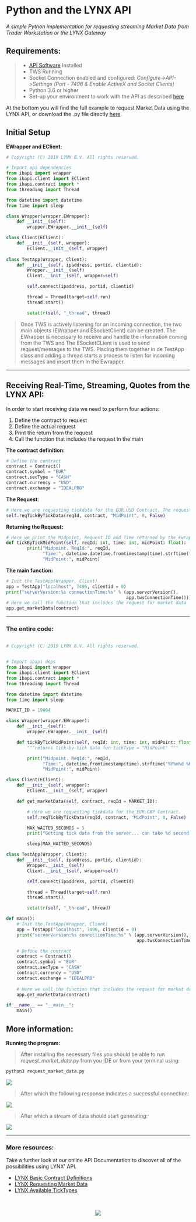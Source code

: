 # Python and the LYNX API

*A simple Python implementation for requesting streaming Market Data from Trader Workstation or the LYNX Gateway*

## Requirements:

> - [API Software](https://api.lynx.academy/API_versions) Installed
>- TWS Running
> - Socket Connection enabled and configured: *Configure->API->Settings* *(Port - 7496 & Enable ActiveX and Socket Clients)*
> - Python 3.6 or higher
> - Set-up your environment to work with the API as described [here](/Python/SETUP.md)
> 


At the bottom you will find the full example to request Market Data using the LYNX API, or download the .py file directly [here](/request_market_data.py). 

## Initial Setup

**EWrapper and EClient:**

```python
# Copyright (C) 2019 LYNX B.V. All rights reserved.

# Import api dependencies
from ibapi import wrapper
from ibapi.client import EClient
from ibapi.contract import *
from threading import Thread

from datetime import datetime
from time import sleep

class Wrapper(wrapper.EWrapper):
    def __init__(self):
        wrapper.EWrapper.__init__(self)

class Client(EClient):
    def __init__(self, wrapper):
        EClient.__init__(self, wrapper)
        
class TestApp(Wrapper, Client):
    def __init__(self, ipaddress, portid, clientid):
        Wrapper.__init__(self)
        Client.__init__(self, wrapper=self)

        self.connect(ipaddress, portid, clientid)

        thread = Thread(target=self.run)
        thread.start()

        setattr(self, "_thread", thread)

```

> Once TWS is actively listening for an incoming connection, the two main objects (EWrapper and ESocketClient) can be created. The EWrapper is necessary to receive and handle the information coming from the TWS and The ESocketCLient is used to send request/messages to the TWS. Placing them together in de TestApp class and adding a thread starts a process to listen for incoming messages and insert them in the Ewrapper. 

---

## Receiving Real-Time, Streaming, Quotes from the LYNX API:

In order to start receiving data we need to perform four actions:

1. Define the contract to request
2. Define the actual request
3. Print the return from the request
4. Call the function that includes the request in the main

**The contract definition:**

```python
# Define the contract
contract = Contract()
contract.symbol = "EUR"
contract.secType = "CASH"
contract.currency = "USD"
contract.exchange = "IDEALPRO"
```

**The Request**:

```python
# Here we are requesting tickdata for the EUR.USD Contract. The request is inserted in a function placed in the EClient class. 
self.reqTickByTickData(reqId, contract, "MidPoint", 0, False)
```

**Returning the Request:**

```python
# Here we print the Midpoint, Request ID and Time returned by the Ewrapper from the request
def tickByTickMidPoint(self, reqId: int, time: int, midPoint: float):
        print("Midpoint. ReqId:", reqId,
              "Time:", datetime.datetime.fromtimestamp(time).strftime("%Y%m%d %H:%M:%S"),
              "MidPoint:", midPoint)   
```

**The main function:**

```python
# Init the TestApp(Wrapper, Client)
app = TestApp("localhost", 7496, clientid = 0)
print("serverVersion:%s connectionTime:%s" % (app.serverVersion(),
                                              app.twsConnectionTime()))
# Here we call the function that includes the request for market data                                              
app.get_marketData(contract)
```
                                             
---

### The entire code:


```python

# Copyright (C) 2019 LYNX B.V. All rights reserved.


# Import ibapi deps
from ibapi import wrapper
from ibapi.client import EClient
from ibapi.contract import *
from threading import Thread

from datetime import datetime
from time import sleep

MARKET_ID = 19004

class Wrapper(wrapper.EWrapper):
    def __init__(self):
        wrapper.EWrapper.__init__(self)

    def tickByTickMidPoint(self, reqId: int, time: int, midPoint: float):
        """returns tick-by-tick data for tickType = "MidPoint" """

        print("Midpoint. ReqId:", reqId,
              "Time:", datetime.fromtimestamp(time).strftime("%Y%m%d %H:%M:%S"),
              "MidPoint:", midPoint)

class Client(EClient):
    def __init__(self, wrapper):
        EClient.__init__(self, wrapper)

    def get_marketData(self, contract, reqId = MARKET_ID):

        # Here we are requesting tickdata for the EUR.GBP Contract.
        self.reqTickByTickData(reqId, contract, "MidPoint", 0, False)

        MAX_WAITED_SECONDS = 5
        print("Getting tick data from the server... can take %d second to complete" % MAX_WAITED_SECONDS)

        sleep(MAX_WAITED_SECONDS)

class TestApp(Wrapper, Client):
    def __init__(self, ipaddress, portid, clientid):
        Wrapper.__init__(self)
        Client.__init__(self, wrapper=self)

        self.connect(ipaddress, portid, clientid)

        thread = Thread(target=self.run)
        thread.start()

        setattr(self, "_thread", thread)

def main():
    # Init the TestApp(Wrapper, Client)
    app = TestApp("localhost", 7496, clientid = 0)
    print("serverVersion:%s connectionTime:%s" % (app.serverVersion(),
                                                  app.twsConnectionTime()))

    # Define the contract
    contract = Contract()
    contract.symbol = "EUR"
    contract.secType = "CASH"
    contract.currency = "USD"
    contract.exchange = "IDEALPRO"
    
    # Here we call the function that includes the request for market data   
    app.get_marketData(contract)

if __name__ == "__main__":
    main()
```


## More information:

**Running the program:**


> After installing the necessary files you should be able to run *request_market_data.py* from you IDE or from your terminal using:

```bash
python3 request_market_data.py
```

![](images/run_from_terminal2.png)

> After which the following response indicates a successful connection:

![](images/output_from_console.png)


> After which a stream of data should start generating:

![](images/output_from_console2.png)

---

### More resources:

Take a further look at our online API Documentation to discover all of the possibilities using LYNX' API.

- [LYNX Basic Contract Definitions](https://api.lynx.academy/BasicContracts)
- [LYNX Requesting Market Data](https://api.lynx.academy/TopMarketData)
- [LYNX Available TickTypes](https://api.lynx.academy/TickTypes)
<br/>

<p align="center">
  <img src="images/logo_cover.svg">
</p>
